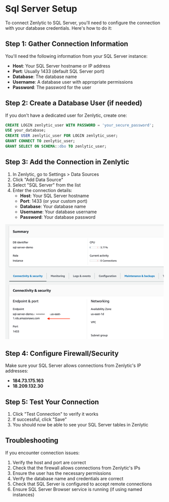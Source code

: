 # Sql Server Setup

To connect Zenlytic to SQL Server, you'll need to configure the connection with your database credentials. Here's how to do it:

## Step 1: Gather Connection Information

You'll need the following information from your SQL Server instance:

* **Host**: Your SQL Server hostname or IP address
* **Port**: Usually 1433 (default SQL Server port)
* **Database**: The database name
* **Username**: A database user with appropriate permissions
* **Password**: The password for the user

## Step 2: Create a Database User (if needed)

If you don't have a dedicated user for Zenlytic, create one:

```sql
CREATE LOGIN zenlytic_user WITH PASSWORD = 'your_secure_password';
USE your_database;
CREATE USER zenlytic_user FOR LOGIN zenlytic_user;
GRANT CONNECT TO zenlytic_user;
GRANT SELECT ON SCHEMA::dbo TO zenlytic_user;
```

## Step 3: Add the Connection in Zenlytic

1. In Zenlytic, go to Settings > Data Sources
2. Click "Add Data Source"
3. Select "SQL Server" from the list
4. Enter the connection details:
   * **Host**: Your SQL Server hostname
   * **Port**: 1433 (or your custom port)
   * **Database**: Your database name
   * **Username**: Your database username
   * **Password**: Your database password

![Sql Server Setup 1](../assets/7_data_sources/sql-server-setup-1.png)

## Step 4: Configure Firewall/Security

Make sure your SQL Server allows connections from Zenlytic's IP addresses:

* **184.73.175.163**
* **18.209.132.30**

## Step 5: Test Your Connection

1. Click "Test Connection" to verify it works
2. If successful, click "Save"
3. You should now be able to see your SQL Server tables in Zenlytic

## Troubleshooting

If you encounter connection issues:

1. Verify the host and port are correct
2. Check that the firewall allows connections from Zenlytic's IPs
3. Ensure the user has the necessary permissions
4. Verify the database name and credentials are correct
5. Check that SQL Server is configured to accept remote connections
6. Ensure SQL Server Browser service is running (if using named instances)
